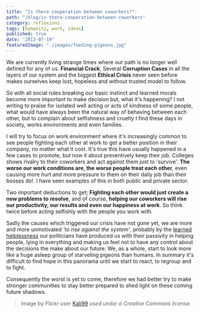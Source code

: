 ```yaml
---
title: "Is there cooperation between coworkers?"
path: "/blog/is-there-cooperation-between-coworkers"
category: reflexions
tags: [humanity, work, ideas]
published: true
date: "2013-07-19"
featuredImage: "./images/feeding-pigeons.jpg"
---
```


We are currently living strange times where our path is no longer well defined for any of us. **Financial Crack**, Several **Corruption Cases** in all the layers of our system and the biggest **Ethical Crisis** never seen before makes ourselves keep lost, hopeless and without trusted model to follow.

So with all social rules breaking our basic instinct and learned morals become more important to make decision but, what it's happening?
I not writing to praise for isolated well acting or acts of kindness of some people, what would have always been the natural way of behaving between each other, but to complain about selfishness and cruelty I find these days in society, works environments and even families.

I will try to focus on work environment where it's increasingly common to see people fighting each other at work to get a better position in their company, no matter what it cost. It's true this have usually happened in a few cases to promote, but now it about preventively keep their job. Colleges shows rivalry to their coworkers and act against them just to 'survive'. **The worse our work conditions are, the worse people treat each other**, even causing more hurt and more pressure to them on their daily job than their bosses do!. I have seen examples of this in both public and private sector.

Two important deductions to get; **Fighting each other would just create a new problems to resolve**, and of course, **helping our coworkers will rise our productivity, our results and even our happiness at work**. So think twice before acting selfishly with the people you work with.

Sadly the causes which triggered our crisis have not gone yet, we are more and more unmotivated _'to rise against the system'_, probably by the <a href='http://en.wikipedia.org/wiki/Learned_helplessness' target='_blank' rel="nofollow noopener noreferrer">learned helplessness</a> our politicians have produced us with their passivity in helping people, lying in everything and making us feel not to have any control about the decisions the make about our future. We, as a whole, start to look more like a huge asleep group of starveling pigeons than humans. In summary it's difficult to find hope in this panorama until we start to react, to regroup and to fight.

Consequently the worst is yet to come, therefore we had better try to make stronger communities to stay better prepared to shed light on these coming future shadows.

<blockquote class='pull-right'>Image by Flickr user <a href='http://www.flickr.com/photos/kali99/' target='_blank' rel="nofollow noopener noreferrer">Kali99</a> <cite title='Creative Commons license'>used under a Creative Commons license.</cite></blockquote>
